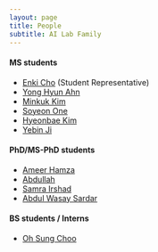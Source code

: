 ```yaml
---
layout: page
title: People
subtitle: AI Lab Family
---
```


#### MS students
* [Enki Cho](students/EnkiCho.md) (Student Representative)
* [Yong Hyun Ahn](students/YongHyunAhn.md)
* [Minkuk Kim](students/MinKukKim.md)
* [Soyeon One](students/SoyeonOne.md)
* [Hyeonbae Kim]()
* [Yebin Ji]()

#### PhD/MS-PhD students
* [Ameer Hamza](students/AmeerHamza.md)
* [Abdullah](students/Abdullah.md)
* [Samra Irshad](students/Sam.md)
* [Abdul Wasay Sardar]()

#### BS students / Interns
* [Oh Sung Choo]()
